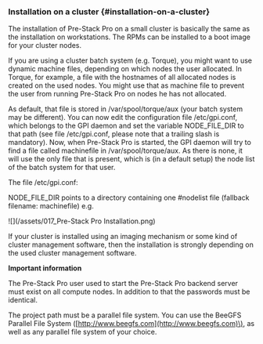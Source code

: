 ### Installation on a cluster {#installation-on-a-cluster}

The installation of Pre-Stack Pro on a small cluster is basically the same as the installation on workstations. The RPMs can be installed to a boot image for your cluster nodes.

If you are using a cluster batch system \(e.g. Torque\), you might want to use dynamic machine files, depending on which nodes the user allocated. In Torque, for example, a file with the hostnames of all allocated nodes is created on the used nodes. You might use that as machine file to prevent the user from running Pre-Stack Pro on nodes he has not allocated.

As default, that file is stored in /var/spool/torque/aux \(your batch system may be different\). You can now edit the configuration file /etc/gpi.conf, which belongs to the GPI daemon and set the variable NODE\_FILE\_DIR to that path \(see file /etc/gpi.conf, please note that a trailing slash is mandatory\). Now, when Pre-Stack Pro is started, the GPI daemon will try to find a file called machinefile in /var/spool/torque/aux. As there is none, it will use the only file that is present, which is \(in a default setup\) the node list of the batch system for that user.

The file /etc/gpi.conf:

NODE_FILE_DIR points to a directory containing one #nodelist file (fallback filename: machinefile) e.g.





![](/assets/017_Pre-Stack Pro Installation.png)

If your cluster is installed using an imaging mechanism or some kind of cluster management software, then the installation is strongly depending on the used cluster management software.

**Important information**

The Pre-Stack Pro user used to start the Pre-Stack Pro backend server must exist on all compute nodes. In addition to that the passwords must be identical.

The project path must be a parallel file system. You can use the BeeGFS Parallel File System \([http://www.beegfs.com](http://www.beegfs.com)\), as well as any parallel file system of your choice.

